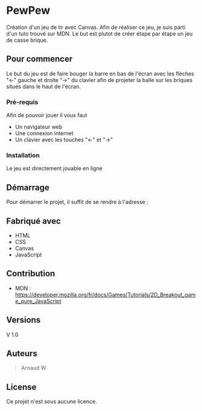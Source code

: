 # PewPew

Création d'un jeu de tir avec Canvas. Afin de réaliser ce jeu, je suis parti d'un tuto trouvé sur MDN. Le but est plutot de créer étape par étape un jeu de casse brique.

## Pour commencer

Le but du jeu est de faire bouger la barre en bas de l'écran avec les flèches "<-" gauche et droite "->" du clavier afin de projeter la balle sur les briques situés dans le haut de l'écran. 

### Pré-requis

Afin de pouvoir jouer il vous faut

* Un navigateur web
* Une connexion internet
* Un clavier avec les touches "<-" et "->"

### Installation

Le jeu est directement jouable en ligne

## Démarrage

Pour démarrer le projet, il suffit de se rendre à l'adresse : 

## Fabriqué avec

* HTML
* CSS
* Canvas
* JavaScript

## Contribution

* MDN : https://developer.mozilla.org/fr/docs/Games/Tutorials/2D_Breakout_game_pure_JavaScript

## Versions
V 1.0

## Auteurs

> Arnaud W

## License

Ce projet n'est sous aucune licence.